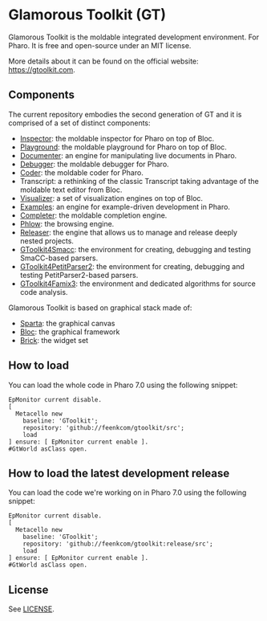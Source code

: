 # Glamorous Toolkit (GT)
Glamorous Toolkit is the moldable integrated development environment. For Pharo. It is free and open-source under an MIT license.

More details about it can be found on the official website: https://gtoolkit.com. 

## Components

The current repository embodies the second generation of GT and it is comprised of a set of distinct components:
- [Inspector](https://github.com/feenkcom/gtoolkit-inspector): the moldable inspector for Pharo on top of Bloc.
- [Playground](https://github.com/feenkcom/gtoolkit-playground): the moldable playground for Pharo on top of Bloc.
- [Documenter](https://github.com/feenkcom/gtoolkit-documenter): an engine for manipulating live documents in Pharo.
- [Debugger](https://github.com/feenkcom/gtoolkit-debugger): the moldable debugger for Pharo.
- [Coder](https://github.com/feenkcom/gtoolkit-coder): the moldable coder for Pharo.
- Transcript: a rethinking of the classic Transcript taking advantage of the moldable text editor from Bloc.
- [Visualizer](https://github.com/feenkcom/gtoolkit-visualizer): a set of visualization engines on top of Bloc.
- [Examples](https://github.com/feenkcom/gtoolkit-examples): an engine for example-driven development in Pharo.
- [Completer](https://github.com/feenkcom/gtoolkit-completer): the moldable completion engine.
- [Phlow](https://github.com/feenkcom/gtoolkit-phlow): the browsing engine.
- [Releaser](https://github.com/feenkcom/gtoolkit-releaser): the engine that allows us to manage and release deeply nested projects.
- [GToolkit4Smacc](https://github.com/feenkcom/gt4smacc): the environment for creating, debugging and testing SmaCC-based parsers.
- [GToolkit4PetitParser2](https://github.com/feenkcom/gt4petitparser2): the environment for creating, debugging and testing PetitParser2-based parsers.
- [GToolkit4Famix3](https://github.com/feenkcom/gt4famix3): the environment and dedicated algorithms for source code analysis.

Glamorous Toolkit is based on graphical stack made of:
- [Sparta](https://github.com/feenkcom/Sparta): the graphical canvas
- [Bloc](https://github.com/feenkcom/Bloc): the graphical framework
- [Brick](https://github.com/feenkcom/Brick): the widget set

## How to load

You can load the whole code in Pharo 7.0 using the following snippet:

```
EpMonitor current disable.
[ 
  Metacello new
    baseline: 'GToolkit';
    repository: 'github://feenkcom/gtoolkit/src';
    load
] ensure: [ EpMonitor current enable ].
#GtWorld asClass open.
```

## How to load the latest development release

You can load the code we're working on in Pharo 7.0 using the following snippet:

```
EpMonitor current disable.
[ 
  Metacello new
    baseline: 'GToolkit';
    repository: 'github://feenkcom/gtoolkit:release/src';
    load
] ensure: [ EpMonitor current enable ].
#GtWorld asClass open.
```
## License

See [LICENSE](LICENSE).
